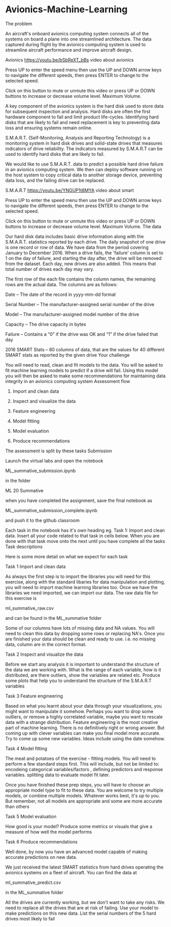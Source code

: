 # Avionics-Machine-Learning

The problem

An aircraft's onboard avionics computing system connects all of the systems on board a plane into one streamlined architecture. The data captured during flight by the avionics computing system is used to streamline aircraft performance and improve aircraft design.

Avionics
https://youtu.be/bSbReXT_bBs video about avionics

Press UP to enter the speed menu then use the UP and DOWN arrow keys to navigate the different speeds, then press ENTER to change to the selected speed.

Click on this button to mute or unmute this video or press UP or DOWN buttons to increase or decrease volume level.
Maximum Volume.

A key component of the avionics system is the hard disk used to store data for subsequent inspection and analysis. Hard disks are often the first hardware component to fail and limit product life-cycles. Identifying hard disks that are likely to fail and need replacement is key to preventing data loss and ensuring systems remain online.

S.M.A.R.T. (Self-Monitoring, Analysis and Reporting Technology) is a monitoring system in hard disk drives and solid-state drives that measures indicators of drive reliability. The indicators measured by S.M.A.R.T can be used to identify hard disks that are likely to fail.

We would like to use S.M.A.R.T. data to predict a possible hard drive failure in an avionics computing system. We then can deploy software running on the host system to copy critical data to another storage device, preventing data loss, and the failing drive can be replaced.

S.M.A.R.T
https://youtu.be/YNGUP1t8MYA video about smart

Press UP to enter the speed menu then use the UP and DOWN arrow keys to navigate the different speeds, then press ENTER to change to the selected speed.

Click on this button to mute or unmute this video or press UP or DOWN buttons to increase or decrease volume level.
Maximum Volume.
The data

Our hard disk data includes basic drive information along with the S.M.A.R.T. statistics reported by each drive. The daily snapshot of one drive is one record or row of data. We have data from the period covering January to December 2016. When a drive fails, the 'failure' column is set to 1 on the day of failure, and starting the day after, the drive will be removed from the dataset. Each day, new drives are also added. This means that total number of drives each day may vary.

The first row of the each file contains the column names, the remaining rows are the actual data. The columns are as follows:

Date – The date of the record in yyyy-mm-dd format

Serial Number – The manufacturer-assigned serial number of the drive

Model – The manufacturer-assigned model number of the drive

Capacity – The drive capacity in bytes

Failure – Contains a “0” if the drive was OK and “1” if the drive failed that day

2016 SMART Stats – 80 columns of data, that are the values for 40 different SMART stats as reported by the given drive
Your challenge

You will need to read, clean and fit models to the data. You will be asked to fit machine learning models to predict if a drive will fail. Using this model you will then be asked to make some recommendations for maintaining data integrity in an avionics computing system
Assessment flow

1. Import and clean data

2. Inspect and visualize the data

3. Feature engineering

4. Model fitting

5. Model evaluation

6. Produce recommendations

The assessment is split by these tasks
Submission

Launch the virtual labs and open the notebook

ML_summative_submission.ipynb

in the folder

ML 20 Summative

when you have completed the assignment, save the final notebook as 

ML_summative_submission_complete.ipynb

and push it to the github classroom

Each task in the notebook has it's own heading eg. Task 1: Import and clean data. Insert all your code related to that task in cells below. When you are done with that task move onto the next until you have complete all the tasks
Task descriptions

Here is some more detail on what we expect for each task

Task 1 Import and clean data

As always the first step is to import the libraries you will need for this exercise, along with the standard libaries for data manipulation and plotting, you will need to import machine learning libraries too. Once we have the libraries we need imported, we can import our data. The raw data file  for this exercise is

ml_summative_raw.csv

and can be found in the ML_summative folder

Some of our columns have lots of missing data and NA values. You will need to clean this data by dropping some rows or replacing NA's. Once you are finished your data should be clean and ready to use. i.e. no missing data, column are in the correct format.

Task 2 Inspect and visualize the data

Before we start any analysis it is important to understand the structure of the data we are working with. What is the range of each variable, how is it distributed, are there outliers, show the variables are related etc. Produce some plots that help you to understand the structure of the S.M.A.R.T variables

Task 3 Feature engineering

Based on what you learnt about your data through your visualizations, you might want to manipulate it somehow. Perhaps you want to drop some outliers, or remove a highly correlated variable, maybe you want to rescale data with a strange distribution. Feature engineering is the most creative part of machine learning. There is no definitively right or wrong answer. But coming up with clever variables can make you final model more accurate. Try to come up some new variables. Ideas include using the date somehow.

Task 4 Model fitting

The meat and potatoes of the exercise - fitting models. You will need to perform a few standard steps first. This will include, but not be limited to:  encodeing categorical variables/factors , defining predictors and response variables. splitting data to evaluate model fit later.

Once you have finished these prep steps, you will have to choose an appropriate model type to fit to these data. You are welcome to try multiple models, or combine multiple models. Whatever works best, it's up to you. But remember, not all models are appropriate and some are more accurate than others

Task 5 Model evaluation

How good is your model? Produce some metrics or visuals that give a measure of how well the model performs

Task 6 Produce recommendations

Well done, by now you have an advanced model capable of making accurate predictions on new data. 

We just received the latest SMART statistics from hard drives operating the avionics systems on a fleet of aircraft. You can find the data at

ml_summative_predict.csv

in the ML_summative folder

All the drives are currently working, but we don't want to take any risks. We need to replace all the drives that are at risk of failing. Use your model to make predictions on this new data. List the serial numbers of the 5 hard drives most likely to fail
